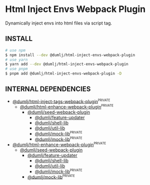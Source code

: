 <!-- This file is dynamically generated. please edit in __readme__ -->

# Html Inject Envs Webpack Plugin

Dynamically inject envs into html files via script tag.

## INSTALL

```bash
# use npm
$ npm install --dev @dumlj/html-inject-envs-webpack-plugin
# use yarn
$ yarn add --dev @dumlj/html-inject-envs-webpack-plugin
# use pnpm
$ pnpm add @dumlj/html-inject-envs-webpack-plugin -D
```

## INTERNAL DEPENDENCIES

- [@dumlj/html-inject-tags-webpack-plugin](https://github.com/dumlj/dumlj-build/tree/main/@webpack-plugin/html-inject-envs-webpack-plugin)<sup><small>PRIVATE</small></sup>
  - [@dumlj/html-enhance-webpack-plugin](https://github.com/dumlj/dumlj-build/tree/main/@webpack-plugin/html-inject-envs-webpack-plugin)<sup><small>PRIVATE</small></sup>
    - [@dumlj/seed-webpack-plugin](https://github.com/dumlj/dumlj-build/tree/main/@webpack-plugin/html-inject-envs-webpack-plugin)
      - [@dumlj/feature-updater](https://github.com/dumlj/dumlj-build/tree/main/@webpack-plugin/html-inject-envs-webpack-plugin)
      - [@dumlj/shell-lib](https://github.com/dumlj/dumlj-build/tree/main/@webpack-plugin/html-inject-envs-webpack-plugin)
      - [@dumlj/util-lib](https://github.com/dumlj/dumlj-build/tree/main/@webpack-plugin/html-inject-envs-webpack-plugin)
      - [@dumlj/mock-lib](https://github.com/dumlj/dumlj-build/tree/main/@webpack-plugin/html-inject-envs-webpack-plugin)<sup><small>PRIVATE</small></sup>
      - [@dumlj/mock-lib](https://github.com/dumlj/dumlj-build/tree/main/@webpack-plugin/html-inject-envs-webpack-plugin)<sup><small>PRIVATE</small></sup>
- [@dumlj/html-enhance-webpack-plugin](https://github.com/dumlj/dumlj-build/tree/main/@webpack-plugin/html-inject-envs-webpack-plugin)<sup><small>PRIVATE</small></sup>
  - [@dumlj/seed-webpack-plugin](https://github.com/dumlj/dumlj-build/tree/main/@webpack-plugin/html-inject-envs-webpack-plugin)
    - [@dumlj/feature-updater](https://github.com/dumlj/dumlj-build/tree/main/@webpack-plugin/html-inject-envs-webpack-plugin)
      - [@dumlj/shell-lib](https://github.com/dumlj/dumlj-build/tree/main/@webpack-plugin/html-inject-envs-webpack-plugin)
      - [@dumlj/util-lib](https://github.com/dumlj/dumlj-build/tree/main/@webpack-plugin/html-inject-envs-webpack-plugin)
      - [@dumlj/mock-lib](https://github.com/dumlj/dumlj-build/tree/main/@webpack-plugin/html-inject-envs-webpack-plugin)<sup><small>PRIVATE</small></sup>
    - [@dumlj/mock-lib](https://github.com/dumlj/dumlj-build/tree/main/@webpack-plugin/html-inject-envs-webpack-plugin)<sup><small>PRIVATE</small></sup>
